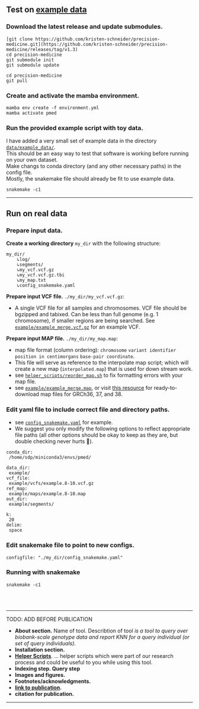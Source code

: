 ## Test on [example data](https://github.com/kristen-schneider/precision-medicine/blob/main/example/)
### Download the latest release and update submodules.
```
[git clone https://github.com/kristen-schneider/precision-medicine.git](https://github.com/kristen-schneider/precision-medicine/releases/tag/v1.3)
cd precision-medicine
git submodule init
git submodule update
```
```
cd precision-medicine
git pull
``` 
### Create and activate the mamba environment.
```
mamba env create -f environment.yml
mamba activate pmed
```
###  Run the provided example script with toy data.
I have added a very small set of example data in the directory [`data/example_data/`](https://github.com/kristen-schneider/precision-medicine/blob/main/example/config_snakemake.yaml).<br>
This should be an easy way to test that software is working before running on your own dataset.<br>
Make changs to conda directory (and any other necessary paths) in the config file.<br>
Mostly, the snakemake file should already be fit to use example data.<br>
```
snakemake -c1
```
____________________________________________

## Run on real data
### Prepare input data.
**Create a working directory** `my_dir` with the following structure:
```
my_dir/
	↳log/
	↳segments/
	↳my_vcf.vcf.gz
	↳my_vcf.vcf.gz.tbi
	↳my_map.txt
	↳config_snakemake.yaml
```
**Prepare input VCF file.** `./my_dir/my_vcf.vcf.gz`:
- A single VCF file for all samples and chromosomes. VCF file should be bgzipped and tabixed. Can be less than full genome (e.g. 1 chromosome), if smaller regions are being searched. See [`example/example_merge.vcf.gz`](https://github.com/kristen-schneider/precision-medicine/blob/main/example/example_merge.vcf.gz) for an example VCF.<br>

**Prepare input MAP file.** `./my_dir/my_map.map`:
- map file format (column ordering): `chromosome` `variant identifier` `position in centimorgans` `base-pair coordinate`.
- This file will serve as reference to the interpolate map script; which will create a new map (`interpolated.map`) that is used for down stream work.
- see [`helper_scripts/reorder_map.sh`](https://github.com/kristen-schneider/precision-medicine/blob/main/helper_scripts/reorder_map.sh) to fix formatting errors with your map file.
- see [`example/example_merge.map`](https://github.com/kristen-schneider/precision-medicine/blob/main/example/examplemap), or visit [this resource](https://bochet.gcc.biostat.washington.edu/beagle/genetic_maps/) for ready-to-download map files for GRCh36, 37, and 38.

### Edit yaml file to include correct file and directory paths.
- see [`config_snakemake.yaml`](https://github.com/kristen-schneider/precision-medicine/blob/main/example/config_snakemake.yaml) for example.
- We suggest you only modify the following options to reflect appropriate file paths (all other options should be okay to keep as they are, but double checking never hurts 🧐).
 ```
conda_dir:
  /home/sdp/miniconda3/envs/pmed/

data_dir:
  example/
vcf_file:
  example/vcfs/example.8-10.vcf.gz
ref_map:
  example/maps/example.8-10.map
out_dir:
  example/segments/

k:
  20
delim:
  space
```
### Edit snakemake file to point to new configs.
```
configfile: "./my_dir/config_snakemake.yaml"
```

### Running with snakemake
```
snakemake -c1
```
<br>
<br>

____________________________________________
TODO: ADD BEFORE PUBLICATION
- **About section.** Name of tool. Describtion of tool *is a tool to query over biobank-scale genotype data and report KNN for a query individual (or set of query individuals)*.<br>
- **Installation section.** <br>
- **[Helper Scripts](https://github.com/kristen-schneider/precision-medicine/blob/main/helper_scripts/)**.
... helper scripts which were part of our research process and could be useful to you while using this tool.<br>
- **Indexing step. Query step**
- **Images and figures.**
- **Footnotes/acknowledgments.**
- **[link to publication]().**
- **citation for publication.**
____________________________________________

